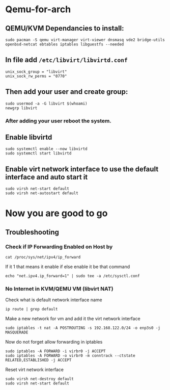 # Qemu-for-arch

## QEMU/KVM Dependancies to install:

``sudo pacman -S qemu virt-manager virt-viewer dnsmasq vde2 bridge-utils openbsd-netcat ebtables iptables libguestfs --needed``

## In file add `/etc/libvirt/libvirtd.conf`

```
unix_sock_group = "libvirt"
unix_sock_rw_perms = "0770"
```
## Then add your user and create group:

```
sudo usermod -a -G libvirt $(whoami)
newgrp libvirt
```

### After adding your user reboot the system.

## Enable libvirtd 

```
sudo systemctl enable --now libvirtd
sudo systemctl start libvirtd
```
## Enable virt network interface to use the default interface and auto start it 

```
sudo virsh net-start default
sudo virsh net-autostart default
```

# Now you are good to go 

## Troubleshooting 

### Check if IP Forwarding Enabled on Host by 

```
cat /proc/sys/net/ipv4/ip_forward
```

If it 1 that means it enable if else enable it be that command 

```
echo "net.ipv4.ip_forward=1" | sudo tee -a /etc/sysctl.conf
```

###  No Internet in KVM/QEMU VM (libvirt NAT) 

Check what is default network interface name

```
ip route | grep default
```

Make a new network for vm and add it the virt network interface  

```
sudo iptables -t nat -A POSTROUTING -s 192.168.122.0/24 -o enp3s0 -j MASQUERADE
```

Now do not forget allow forwarding in iptables

```
sudo iptables -A FORWARD -i virbr0 -j ACCEPT
sudo iptables -A FORWARD -o virbr0 -m conntrack --ctstate RELATED,ESTABLISHED -j ACCEPT
```
Reset virt network interface 

```
sudo virsh net-destroy default
sudo virsh net-start default
```

